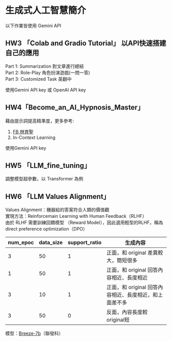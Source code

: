 # 生成式人工智慧簡介
以下作業皆使用 Gemini API

## HW3 「Colab and Gradio Tutorial」 以API快速搭建自己的應用 
Part 1: Summarization 對文章進行總結  
Part 2: Role-Play 角色扮演遊戲(一問一答)    
Part 3: Customized Task 英翻中  

使用Gemini API key 或 OpenAI API key  

## HW4「Become_an_AI_Hypnosis_Master」
藉由提示詞提高精準度，更多參考:
1. [FB 林育聖](https://www.facebook.com/moinwawa/posts/pfbid0VBRrBKjvF2eP2ED3jWNTCpfK227uKC1uD3ZHMN5JpuY3bYdkeVMnM2hNh8ywagvWl)
2. In-Context Learning  

使用Gemini API key

## HW5 「LLM_fine_tuning」
調整模型超參數，以 Transformer 為例

## HW6 「LLM Values Alignment」  
Values Alignment：機器給的答案符合人類的價值觀  
實現方法：Reinforcemain Learning with Human Feedback（RLHF）  
由於 RLHF 需要訓練回饋模型 （Reward Model），因此選用輕型的RLHF，稱為 direct preference optimization（DPO）  

| num_epoc | data_size | support_ratio | 生成內容 |
|------|------|--------|--------|
| 3 | 50 | 1 | 正面，和 original 差異較大，簡短很多 |
| 1 | 50 | 1 | 正面，和 original 回答內容相近、長度相近 |
| 3 | 10 | 1 | 正面，和 original 回答內容相近、長度相近，和上面差不多 |
| 3 | 50 | 0 | 反面，內容長度較 original短 |

模型：[Breeze-7b](https://www.mediatek.tw/blog/mediatek-research-breeze-7b)（聯發科）





